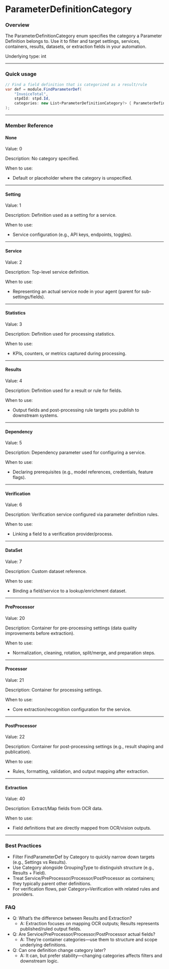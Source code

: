 # ParameterDefinitionCategory

### Overview

The ParameterDefinitionCategory enum specifies the category a Parameter Definition belongs to. Use it to filter and target settings, services, containers, results, datasets, or extraction fields in your automation.

Underlying type: int

***

### Quick usage

```csharp
// Find a field definition that is categorized as a result/rule
var def = module.FindParameterDef(
    "InvoiceTotal",
    stpdId: stpd.Id,
    categories: new List<ParameterDefinitionCategory?> { ParameterDefinitionCategory.Results }
);
```

***

### Member Reference

#### None

Value: 0

Description: No category specified.

When to use:

* Default or placeholder where the category is unspecified.

***

#### Setting

Value: 1

Description: Definition used as a setting for a service.

When to use:

* Service configuration (e.g., API keys, endpoints, toggles).

***

#### Service

Value: 2

Description: Top-level service definition.

When to use:

* Representing an actual service node in your agent (parent for sub-settings/fields).

***

#### Statistics

Value: 3

Description: Definition used for processing statistics.

When to use:

* KPIs, counters, or metrics captured during processing.

***

#### Results

Value: 4

Description: Definition used for a result or rule for fields.

When to use:

* Output fields and post-processing rule targets you publish to downstream systems.

***

#### Dependency

Value: 5

Description: Dependency parameter used for configuring a service.

When to use:

* Declaring prerequisites (e.g., model references, credentials, feature flags).

***

#### Verification

Value: 6

Description: Verification service configured via parameter definition rules.

When to use:

* Linking a field to a verification provider/process.

***

#### DataSet

Value: 7

Description: Custom dataset reference.

When to use:

* Binding a field/service to a lookup/enrichment dataset.

***

#### PreProcessor

Value: 20

Description: Container for pre-processing settings (data quality improvements before extraction).

When to use:

* Normalization, cleaning, rotation, split/merge, and preparation steps.

***

#### Processor

Value: 21

Description: Container for processing settings.

When to use:

* Core extraction/recognition configuration for the service.

***

#### PostProcessor

Value: 22

Description: Container for post-processing settings (e.g., result shaping and publication).

When to use:

* Rules, formatting, validation, and output mapping after extraction.

***

#### Extraction

Value: 40

Description: Extract/Map fields from OCR data.

When to use:

* Field definitions that are directly mapped from OCR/vision outputs.

***

### Best Practices

* Filter FindParameterDef by Category to quickly narrow down targets (e.g., Settings vs Results).
* Use Category alongside GroupingType to distinguish structure (e.g., Results + Field).
* Treat Service/PreProcessor/Processor/PostProcessor as containers; they typically parent other definitions.
* For verification flows, pair Category=Verification with related rules and providers.

### FAQ

* Q: What’s the difference between Results and Extraction?
  * A: Extraction focuses on mapping OCR outputs; Results represents published/ruled output fields.
* Q: Are Service/PreProcessor/Processor/PostProcessor actual fields?
  * A: They’re container categories—use them to structure and scope underlying definitions.
* Q: Can one definition change category later?
  * A: It can, but prefer stability—changing categories affects filters and downstream logic.

